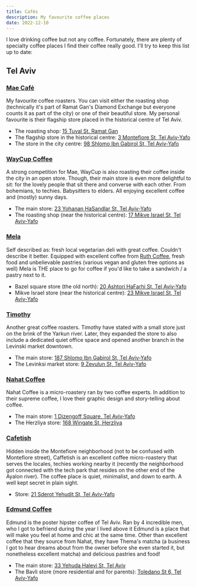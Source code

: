 ```yaml
---
title: Cafés
description: My favourite coffee places
date: 2022-12-10
---
```


I love drinking coffee but not any coffee. Fortunately, there are plenty of specialty coffee places I find their coffee really good. I'll try to keep this list up to date:

## Tel Aviv

### [Mae Café](https://www.maecafe.com/)

My favourite coffee roasters. You can visit either the roasting shop (technically it's part of Ramat Gan's Diamond Exchange but everyone counts it as part of the city) or one of their beautiful store. My personal favourite is their flagship store placed in the historical centre of Tel Aviv.

- The roasting shop: [15 Tuval St. Ramat Gan](https://goo.gl/maps/aFo44NCSLQqdFnZY8)
- The flagship store in the historical centre: [3 Montefiore St, Tel Aviv-Yafo](https://goo.gl/maps/Na5HzzLJoDLYVH6y8)
- The store in the city centre: [98 Shlomo Ibn Gabirol St, Tel Aviv-Yafo](https://goo.gl/maps/CTGA8tQSpbH8H6658)

### [WayCup Coffee](https://www.facebook.com/WayCupCoffeeTlv/)

A strong competition for Mae, WayCup is also roasting their coffee inside the city in an open store. Though, their main store is even more delightful to sit: for the lovely people that sit there and converse with each other. From bohemians, to techies. Babysitters to elders. All enjoying excellent coffee and (mostly) sunny days.

- The main store: [23 Yohanan HaSandlar St, Tel Aviv-Yafo](https://goo.gl/maps/7k9AjEaMLd5kJ2acA)
- The roasting shop (near the historical centre): [17 Mikve Israel St, Tel Aviv-Yafo](https://goo.gl/maps/zJoL12gAE8L5XRFt6)

### [Mela](https://www.facebook.com/people/Mela/100063507433490/)

Self described as: fresh local vegetarian deli with great coffee. Couldn't describe it better. Equipped with excellent coffee from [Ruth Coffee](https://www.ruthcoffee.co.il/), fresh food and unbelievable pastries (various vegan and gluten free options as well) Mela is THE place to go for coffee if you'd like to take a sandwich / a pastry next to it.

- Bazel square store (the old north): [20 Ashtori HaFarhi St, Tel Aviv-Yafo](https://goo.gl/maps/r8HiU8w2UnybZRnn8)
- Mikve Israel store (near the historical centre): [23 Mikve Israel St, Tel Aviv-Yafo](https://goo.gl/maps/oHR67RESLZ3pkDcv6)

### [Timothy](https://www.facebook.com/timothycafetlv/)

Another great coffee roasters. Timothy have stated with a small store just on the brink of the Yarkun river. Later, they expanded the store to also include a dedicated quiet office space and opened another branch in the Levinski market downtown.

- The main store: [187 Shlomo Ibn Gabirol St, Tel Aviv-Yafo](https://goo.gl/maps/akYhk3iTeuoC53B1A)
- The Levinksi market store: [9 Zevulun St, Tel Aviv-Yafo](https://goo.gl/maps/1zezrxNtpgKgyBRf6)

### [Nahat Coffee](https://www.nahatcoffee.com/)

Nahat Coffee is a micro-roastery ran by two coffee experts. In addition to their supreme coffee, I love their graphic design and story-telling about coffee.

- The main store: [1 Dizengoff Square, Tel Aviv-Yafo](https://goo.gl/maps/g72SCY81YTunLNYdA)
- The Herzliya store: [168 Wingate St, Herzliya](https://goo.gl/maps/6uXiykoxzjGC67aZ6)

### [Cafetish](https://www.instagram.com/cafetish.coffee)

Hidden inside the Montefiore neighborhood (not to be confused with Montefiore street), Caffetish is an excellent coffee micro-roastery that serves the locales, techies working nearby it (recently the neighborhood got connected with the tech park that resides on the other end of the Ayalon river). The coffee place is quiet, minimalist, and down to earth. A well kept secret in plain sight.

- Store: [21 Sderot Yehudit St, Tel Aviv-Yafo](https://goo.gl/maps/GGQmXUGzfjVyjqfY8)

### [Edmund Coffee](https://www.facebook.com/Edmundcoffee/)

Edmund is the poster hipster coffee of Tel Aviv. Ran by 4 incredible men, who I got to befriend during the year I lived above it Edmund is a place that will make you feel at home and chic at the same time. Other than excellent coffee that they source from Nahat, they have Thema's matcha (a business I got to hear dreams about from the owner before she even started it, but nonetheless excellent matcha) and delicious pastries and food!

- The main store: [33 Yehuda Halevi St, Tel Aviv](https://goo.gl/maps/B38WHN9FXTj5v92i9)
- The Bavli store (more residential and for parents): [Toledano St 6, Tel Aviv-Yafo](https://goo.gl/maps/zEQztDJrZokC6JZV8)
